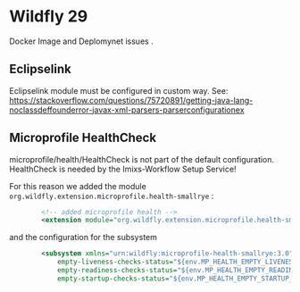 # Wildfly 29

Docker Image and Deplomynet issues .

## Eclipselink

Eclipselink module must be configured in custom way.
See: https://stackoverflow.com/questions/75720891/getting-java-lang-noclassdeffounderror-javax-xml-parsers-parserconfigurationex

## Microprofile HealthCheck

microprofile/health/HealthCheck is not part of the default configuration. HealthCheck is needed by the Imixs-Workflow Setup Service!

For this reason we added the module `org.wildfly.extension.microprofile.health-smallrye` :

```xml
        <!-- added microprofile health -->
        <extension module="org.wildfly.extension.microprofile.health-smallrye" />
```

and the configuration for the subsystem

```xml
        <subsystem xmlns="urn:wildfly:microprofile-health-smallrye:3.0" security-enabled="false"
            empty-liveness-checks-status="${env.MP_HEALTH_EMPTY_LIVENESS_CHECKS_STATUS:UP}"
            empty-readiness-checks-status="${env.MP_HEALTH_EMPTY_READINESS_CHECKS_STATUS:UP}"
            empty-startup-checks-status="${env.MP_HEALTH_EMPTY_STARTUP_CHECKS_STATUS:UP}" />
```
